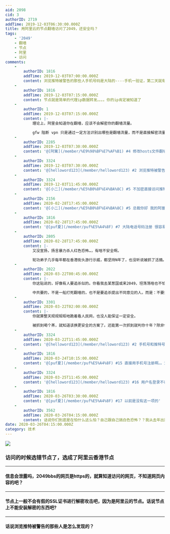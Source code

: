```yaml
---
aid: 2098
cid: 3
authorID: 2719
addTime: 2019-12-03T06:30:00.000Z
title: 用阿里云的节点翻墙访问了2049，还安全吗？
tags:
    - '2049'
    - 翻墙
    - 节点
    - 阿里
    - 访问
comments:
    -
        authorID: 1816
        addTime: 2019-12-03T07:00:00.000Z
        content: 浏览推特被警告的那些人手机号码是大陆的----手机一验证，第二天就有人来找上门了。
    -
        authorID: 1816
        addTime: 2019-12-03T07:15:00.000Z
        content: 节点就是简单的代理ip数据转发。。。。你的ip肯定被知道了
    -
        authorID: 1
        addTime: 2019-12-03T07:15:00.000Z
        content: |-
            理论上，阿里会知道你在翻墙，应该不会解密你的翻墙流量。

            gfw 阻断 vpn 只是通过一定方法识别出哪些是翻墙流量，而不是直接解密流量。
    -
        authorID: 2285
        addTime: 2019-12-03T07:30:00.000Z
        content: '@[阿篱](/member/%E9%98%BF%E7%AF%B1) #4 修改hosts文件翻墙方法不是早就过时了？'
    -
        authorID: 3324
        addTime: 2019-12-03T07:30:00.000Z
        content: '@[helloword123](/member/helloword123) #2 浏览推特被警告的人多么？'
    -
        authorID: 3324
        addTime: 2019-12-03T11:45:00.000Z
        content: '@[小二](/member/%E5%B0%8F%E4%BA%8C) #5 不加密直接访问推特，很危险么？'
    -
        authorID: 2156
        addTime: 2020-02-28T17:45:00.000Z
        content: '@[小二](/member/%E5%B0%8F%E4%BA%8C) #5 总裁你好 我的阿狸云访问了贵站后已被block'
    -
        authorID: 1816
        addTime: 2020-02-28T17:45:00.000Z
        content: '@[puf夏](/member/puf%E5%A4%8F) #7 大陆电话号码注册 很容易被通过验证拦截到短信。'
    -
        authorID: 2805
        addTime: 2020-02-28T17:45:00.000Z
        content: |-
            又没宣扬，扬言暴力杀人红色恐怖…，有啥不安全啊。

            轮功弟子几乎每年都在香港街头游行示威，都坚持N年了，也没听说被抓了活摘。
    -
        authorID: 2022
        addTime: 2020-03-22T00:45:00.000Z
        content: |-
            你这贴说的，好像有人要追杀似的。你看我去某葱国或来2049，坦荡荡啥也不怕。

            中共要的，不是一船打死翻墙的，也不是要追杀提出不同意见的人。而是：不要搞颠覆，不要危害政府执政而祸乱中国。
    -
        authorID: 3301
        addTime: 2020-03-22T02:00:00.000Z
        content: |-
            你就算整天规规矩矩地跪着看人民网，也没人能保证一定安全。

            被抓到喝个茶，就知道该换更安全的方案了。还能第一次抓到就判你十年？除非你要搞恐怖袭击。
    -
        authorID: 3324
        addTime: 2020-03-22T11:45:00.000Z
        content: '@[helloword123](/member/helloword123) #2 手机号和推特号怎么对应的？'
    -
        authorID: 1816
        addTime: 2020-03-24T10:15:00.000Z
        content: '@[puf夏](/member/puf%E5%A4%8F) #15 直接用手机号注册啊。。没删除手机号，那时候 推特只给用手机号登录'
    -
        authorID: 3324
        addTime: 2020-03-25T11:45:00.000Z
        content: '@[helloword123](/member/helloword123) #16 用户名登录不行？'
    -
        authorID: 1816
        addTime: 2020-03-26T03:30:00.000Z
        content: '@[puf夏](/member/puf%E5%A4%8F) #17 以前是没有这一项的'
    -
        authorID: 3562
        addTime: 2020-03-26T04:15:00.000Z
        content: 话说你们到底是在怕什么这么怕？自己跟自己搞白色恐怖？？我从去年出国回来陆陆续续用vpn玩推特 油管，都是自己手机号注册，怎么没人来找我啊
date: 2020-03-26T04:15:00.000Z
category: 技术
---
```


![](https://i.loli.net/2019/12/03/9DCiHx4PrKIbAj3.jpg)

### [](#%E8%AE%BF%E9%97%AE%E7%9A%84%E6%97%B6%E5%80%99%E9%80%89%E9%94%99%E8%8A%82%E7%82%B9%E4%BA%86-%E9%80%89%E6%88%90%E4%BA%86%E9%98%BF%E9%87%8C%E4%BA%91%E9%A6%99%E6%B8%AF%E8%8A%82%E7%82%B9)访问的时候选错节点了，选成了阿里云香港节点

* * *

#### [](#%E4%BF%A1%E6%81%AF%E4%BC%9A%E6%B3%84%E9%9C%B2%E5%90%97-2049bbs%E7%9A%84%E7%BD%91%E9%A1%B5%E6%98%AFhttps%E7%9A%84-%E5%B0%B1%E7%AE%97%E7%9F%A5%E9%81%93%E8%AE%BF%E9%97%AE%E7%9A%84%E7%BD%91%E9%A1%B5-%E4%B8%8D%E7%9F%A5%E9%81%93%E7%BD%91%E9%A1%B5%E5%86%85%E5%AE%B9%E7%9A%84%E5%90%A7)信息会泄露吗，2049bbs的网页是https的，就算知道访问的网页，不知道网页内容的吧？

* * *

#### [](#%E8%8A%82%E7%82%B9%E4%B8%8A%E4%B8%80%E8%88%AC%E4%B8%8D%E4%BC%9A%E6%9C%89%E5%81%87%E7%9A%84ssl%E8%AF%81%E4%B9%A6%E8%BF%9B%E8%A1%8C%E8%A7%A3%E5%AF%86%E6%94%BB%E5%87%BB%E5%90%A7-%E5%9B%A0%E4%B8%BA%E6%98%AF%E9%98%BF%E9%87%8C%E4%BA%91%E7%9A%84%E8%8A%82%E7%82%B9-%E8%AF%9D%E8%AF%B4%E8%8A%82%E7%82%B9%E4%B8%8A%E4%B8%8D%E8%83%BD%E5%AE%89%E8%A3%85%E8%A7%A3%E5%AF%86%E7%9A%84%E4%B8%9C%E8%A5%BF%E5%90%A7)节点上一般不会有假的SSL证书进行解密攻击吧，因为是阿里云的节点。话说节点上不能安装解密的东西吧?

* * *

#### [](#%E8%AF%9D%E8%AF%B4%E6%B5%8F%E8%A7%88%E6%8E%A8%E7%89%B9%E8%A2%AB%E8%AD%A6%E5%91%8A%E7%9A%84%E9%82%A3%E4%BA%9B%E4%BA%BA%E6%98%AF%E6%80%8E%E4%B9%88%E5%8F%91%E7%8E%B0%E7%9A%84)话说浏览推特被警告的那些人是怎么发现的？
